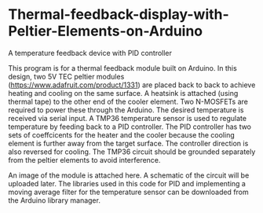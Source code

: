 # Thermal-feedback-display-with-Peltier-Elements-on-Arduino
A temperature feedback device with PID controller

This program is for a thermal feedback module built on Arduino.
In this design, two 5V TEC peltier modules (https://www.adafruit.com/product/1331) are placed back to back to achieve heating and cooling on the same surface. 
A heatsink is attached (using thermal tape) to the other end of the cooler element. Two N-MOSFETs are required to power these through the Arduino.
The desired temperature is received via serial input.
A TMP36 temperature sensor is used to regulate temperature by feeding back to a PID controller. 
The PID controller has two sets of coeffcicents for the heater and the cooler because the cooling element is further away from the target surface. The controller direction is also reversed for cooling.
The TMP36 circuit should be grounded separately from the peltier elements to avoid interference.

An image of the module is attached here. A schematic of the circuit will be uploaded later.
The libraries used in this code for PID and implementing a moving average filter for the temperature sensor can be downloaded from the Arduino library manager.
